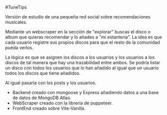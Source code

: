 #TuneTips

Versión de estudio de una pequeña red social sobre recomendaciones musicales. 

Mediante un webscraper en la sección de "explorar" buscas el disco o album que quieras recomendar y lo añades a "mi estanteria". La idea es que cada usuario registre sus propios discos para que el resto de la comunidad pueda verlos.

La lógica es que se asignen los discos a los usuarios y los usuarios a los discos de tal manera que hay una trazabilidad entre ambos.
Se podría listar un disco con todos los usuarios que lo han añadido al igual que un usuario todos los discos que tiene añadidos.

Al igual pasaría con los posts y los usuarios.

- Backend creado con mongoose y Express añadiendo datos a una base de datos de MongoDB Atlas.
- WebScraper creado con la librería de puppeteer.
- FrontEnd creado sobre Vite-Vanilla.